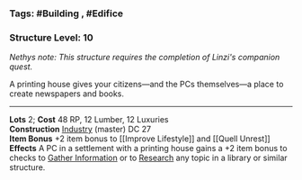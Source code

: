 ### Tags: #Building , #Edifice 
### Structure Level: 10
_Nethys note: This structure requires the completion of Linzi's companion quest._  
  
A printing house gives your citizens—and the PCs themselves—a place to create newspapers and books.

---

**Lots** 2; **Cost** 48 RP, 12 Lumber, 12 Luxuries  
**Construction** [Industry](https://2e.aonprd.com/Skills.aspx?ID=25) (master) DC 27  
**Item Bonus** +2 item bonus to [[Improve Lifestyle]] and [[Quell Unrest]]  
**Effects** A PC in a settlement with a printing house gains a +2 item bonus to checks to [Gather Information](https://2e.aonprd.com/Actions.aspx?ID=49) or to [Research](https://2e.aonprd.com/Rules.aspx?ID=1205) any topic in a library or similar structure.